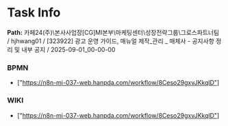# Task Info

**Path:** 카페24(주)\본사사업장\[CG]MI본부\마케팅센터\성장전략그룹\그로스파트너팀 / hjhwang01 / [323922] 광고 운영 가이드, 매뉴얼 제작_관리 _ 매체사 - 공지사항 정리 및 내부 공지 / 2025-09-01_00-00-00

### BPMN
- ["https://n8n-mi-037-web.hanpda.com/workflow/8Ceso29gxvJKkqlD"]

### WIKI
- ["https://n8n-mi-037-web.hanpda.com/workflow/8Ceso29gxvJKkqlD"]


